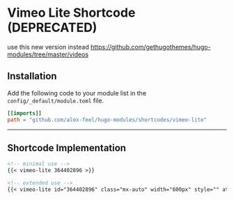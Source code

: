 # Vimeo Lite Shortcode (DEPRECATED)

use this new version instead <https://github.com/gethugothemes/hugo-modules/tree/master/videos>

## Installation

Add the following code to your module list in the `config/_default/module.toml` file.

```toml
[[imports]]
path = "github.com/alex-feel/hugo-modules/shortcodes/vimeo-lite"
```

<hr>

## Shortcode Implementation

```md
<!-- minimal use -->
{{< vimeo-lite 364402896 >}}

<!-- extended use -->
{{< vimeo-lite id="364402896" class="mx-auto" width="600px" style="" attr="" >}}
```
